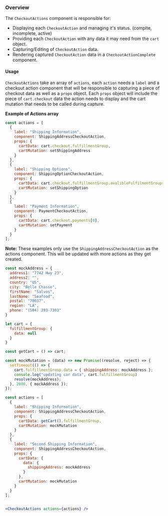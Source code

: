 ### Overview
The `CheckoutActions` component is responsible for:
  * Displaying each `CheckoutAction` and managing it's status. (complte, incomplete, active)
  * Providing each  `CheckoutAction` with any data it may need from the `cart` object.
  * Capturing/Editing of `CheckoutAction` data.
  * Rendering captured `CheckoutAction` data in a `CheckoutActionComplete` component.

#### Usage
`CheckoutActions` take an array of `actions`, each `action` needs a `label` and a checkout action component that will be responsible to capturing a piece of checkout data as well as a `props` object. Each `props` object will include the piece of `cart.checkout` data the action needs to display and the cart mutation that needs to be called during capture.

**Example of Actions array**
```js static
const actions = [
  {
    label: "Shipping Information",
    component: ShippingAddressCheckoutAction,
    props: {
      cartData: cart.checkout.fulfillmentGroup,
      cartMutation: setShippingAddress
    }
  },
  {
    label: "Shipping Options",
    component: ShippingOptionCheckoutAction,
    props: {
      cartData: cart.checkout.fulfillmentGroup.avalibleFulfilmentGroups,
      cartMutation: setShippingOption
    }
  },
  { 
    label: "Payment Information", 
    component: PaymentCheckoutAction, 
    props: { 
      cartData: cart.checkout.payments[0], 
      cartMutation: setPayment
    } 
  }
];

```

**Note:** These examples only use the `ShippingAddressCheckoutAction` as the actions component. This will be updated with more actions as they get created.

```jsx
const mockAddress = {
  address1: "7742 Hwy 23",
  address2: "",
  country: "US",
  city: "Belle Chasse",
  firstName: "Salvos",
  lastName: "Seafood",
  postal: "70037",
  region: "LA",
  phone: "(504) 393-7303"
}

let cart = {
  fulfillmentGroup: {
    data: null
  }
}

const getCart = () => cart;

const mockMutation = (data) => new Promise((resolve, reject) => {
  setTimeout(() => {
    cart.fulfillmentGroup.data = { shippingAddress: mockAddress };
    console.log("updating car data", cart.fulfillmentGroup)
    resolve(mockAddress);
  }, 2000, { mockAddress });
});

const actions = [
  {
    label: "Shipping Information",
    component: ShippingAddressCheckoutAction,
    props: {
      cartData: getCart().fulfillmentGroup,
      cartMutation: mockMutation
    }
  },
  { 
    label: "Second Shipping Information", 
    component: ShippingAddressCheckoutAction, 
    props: { 
      cartData: {
        data: {
          shippingAddress: mockAddress
        }
      }, 
      cartMutation: mockMutation 
    } 
  }
];


<CheckoutActions actions={actions} />

```
